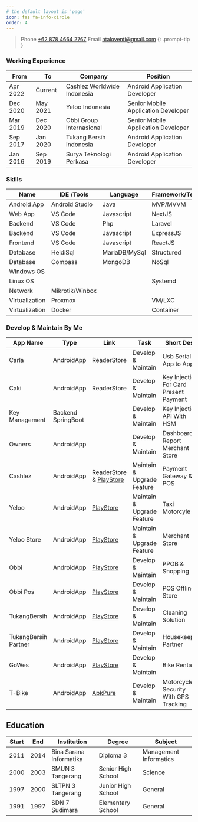 ```yaml
---
# the default layout is 'page'
icon: fas fa-info-circle
order: 4
---
```



> Phone [+62 878 4664 2767](tel:+6287846642767) Email [ntaloventi@gmail.com](mailto:ntaloventi@gmail.com)
{: .prompt-tip }

### Working Experience

| From | To | Company | Position |
| - | - | - | - |
| Apr 2022 | Current  | Cashlez Worldwide Indonesia | Android Application Developer |
| Dec 2020 | May 2021 | Yeloo Indonesia | Senior Mobile Application Developer |
| Mar 2019 | Dec 2020 | Obbi Group Internasional | Senior Mobile Application Developer |
| Sep 2017 | Jan 2020 | Tukang Bersih Indonesia | Android Application Developer |
| Jan 2016 | Sep 2019 | Surya Teknologi Perkasa | Android Application Developer |

### Skills

| Name | IDE /Tools| Language | Framework/Tech | Level |
|-|-|-|-|-|
| Android App | Android Studio | Java | MVP/MVVM | Expert |
| Web App | VS Code | Javascript | NextJS | Medium |
| Backend | VS Code | Php | Laravel | Advance |
| Backend | VS Code | Javascript | ExpressJS | Medium |
| Frontend | VS Code | Javascript | ReactJS | Medium |
| Database | HeidiSql | MariaDB/MySql | Structured | Advance |
| Database | Compass | MongoDB | NoSql | Medium |
| Windows OS | | | | Advance |
| Linux OS | | | Systemd | Advance |
| Network | Mikrotik/Winbox | | | Advance |
| Virtualization | Proxmox | | VM/LXC| Advance |
| Virtualization | Docker | | Container| Advance |

### Develop & Maintain By Me

| App Name | Type | Link | Task | Short Desc |
|-|-|-|-|-|
| Carla | AndroidApp | ReaderStore | Develop & Maintain | Usb Serial App to App |
| Caki | AndroidApp | ReaderStore | Develop & Maintain | Key Injection For Card Present Payment |
| Key Management | Backend SpringBoot | | Develop & Maintain | Key Injection API With HSM |
| Owners | AndroidApp | | Develop & Maintain | Dashboard & Report Merchant Store |
| Cashlez | AndroidApp | ReaderStore & [PlayStore](https://play.google.com/store/apps/details?id=com.cashlez.android.garuda) | Maintain & Upgrade Feature | Payment Gateway & POS |
| Yeloo | AndroidApp | [PlayStore](https://play.google.com/store/apps/details?id=com.yeloo.user) | Maintain & Upgrade Feature | Taxi Motorcyle |
| Yeloo Store | AndroidApp | [PlayStore](https://play.google.com/store/apps/details?id=com.yeloo.store) | Maintain & Upgrade Feature | Merchant Store |
| Obbi | AndroidApp | [PlayStore](https://play.google.com/store/apps/details?id=id.obbi.obbicust) | Develop & Maintain | PPOB & Shopping |
| Obbi Pos | AndroidApp | [PlayStore](https://play.google.com/store/apps/details?id=id.obbi.obbipos) | Develop & Maintain | POS Offline Store |
| TukangBersih | AndroidApp | [PlayStore](https://play.google.com/store/apps/details?id=com.tukangbersih.tbicust) | Develop & Maintain | Cleaning Solution |
| TukangBersih Partner | AndroidApp | [PlayStore](https://play.google.com/store/apps/details?id=com.tukangbersih.tbipartner) | Develop & Maintain | Housekeeper Partner |
| GoWes | AndroidApp | [PlayStore](https://play.google.com/store/apps/details?id=com.jimatt.gowes) | Develop & Maintain | Bike Rental |
| T-Bike | AndroidApp | [ApkPure](https://apkpure.com/t-bike/id.telkomsel.tbike) | Develop & Maintain | Motorcycle Security With GPS Tracking |

## Education

| Start | End | Institution | Degree | Subject |
|-|-|-|-|-|
| 2011 | 2014 | Bina Sarana Informatika | Diploma 3 | Management Informatics |
| 2000 | 2003 | SMUN 3 Tangerang | Senior High School | Science |
| 1997 | 2000 | SLTPN 3 Tangerang | Junior High School | General |
| 1991 | 1997 | SDN 7 Sudimara | Elementary School | General |